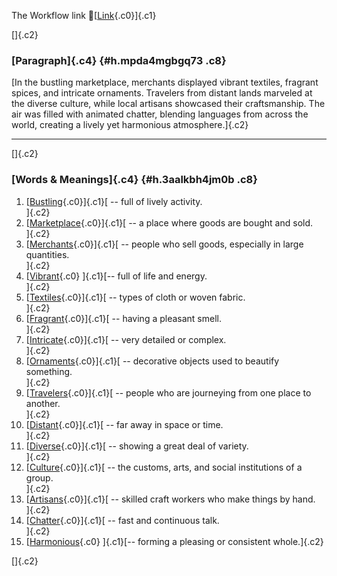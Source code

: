 The Workflow link
👏[[Link](https://www.google.com/url?q=http://www.google.com&sa=D&source=editors&ust=1757497716562072&usg=AOvVaw18vJpcyEmNQeMapppsA_cZ){.c0}]{.c1}

[]{.c2}

### [Paragraph]{.c4} {#h.mpda4mgbgq73 .c8}

[In the bustling marketplace, merchants displayed vibrant textiles,
fragrant spices, and intricate ornaments. Travelers from distant lands
marveled at the diverse culture, while local artisans showcased their
craftsmanship. The air was filled with animated chatter, blending
languages from across the world, creating a lively yet harmonious
atmosphere.]{.c2}

------------------------------------------------------------------------

[]{.c2}

### [Words & Meanings]{.c4} {#h.3aalkbh4jm0b .c8}

1.  [[Bustling](https://www.google.com/url?q=http://www.google.com&sa=D&source=editors&ust=1757497716563366&usg=AOvVaw0DiTj_nw1OEOLKDzBm5CI1){.c0}]{.c1}[ --
    full of lively activity.\
    ]{.c2}
2.  [[Marketplace](https://www.google.com/url?q=http://www.google.com&sa=D&source=editors&ust=1757497716563633&usg=AOvVaw1qBIDN4i0lNwMk8movtQxK){.c0}]{.c1}[ --
    a place where goods are bought and sold.\
    ]{.c2}
3.  [[Merchants](https://www.google.com/url?q=http://www.google.com&sa=D&source=editors&ust=1757497716563854&usg=AOvVaw0Oez2k8jI1hRwVDDzT4fcr){.c0}]{.c1}[ --
    people who sell goods, especially in large quantities.\
    ]{.c2}
4.  [[Vibrant](https://www.google.com/url?q=http://www.google.com&sa=D&source=editors&ust=1757497716564078&usg=AOvVaw2P0BCl3ceK25HFDA6l3qPk){.c0}
    ]{.c1}[-- full of life and energy.\
    ]{.c2}
5.  [[Textiles](https://www.google.com/url?q=http://www.google.com&sa=D&source=editors&ust=1757497716564239&usg=AOvVaw226njIGsxcTXhKgwGive2d){.c0}]{.c1}[ --
    types of cloth or woven fabric.\
    ]{.c2}
6.  [[Fragrant](https://www.google.com/url?q=http://www.google.com&sa=D&source=editors&ust=1757497716564415&usg=AOvVaw1yUDCsdNImCErTvFpXMA1x){.c0}]{.c1}[ --
    having a pleasant smell.\
    ]{.c2}
7.  [[Intricate](https://www.google.com/url?q=http://www.google.com&sa=D&source=editors&ust=1757497716564568&usg=AOvVaw19UhgITYlwzUyybDzH7fTt){.c0}]{.c1}[ --
    very detailed or complex.\
    ]{.c2}
8.  [[Ornaments](https://www.google.com/url?q=http://www.google.com&sa=D&source=editors&ust=1757497716564730&usg=AOvVaw1fdviVHAS46M22uguvztXu){.c0}]{.c1}[ --
    decorative objects used to beautify something.\
    ]{.c2}
9.  [[Travelers](https://www.google.com/url?q=http://www.google.com&sa=D&source=editors&ust=1757497716564920&usg=AOvVaw0_s1PLCxLCwUSp-NY-u6xo){.c0}]{.c1}[ --
    people who are journeying from one place to another.\
    ]{.c2}
10. [[Distant](https://www.google.com/url?q=http://www.google.com&sa=D&source=editors&ust=1757497716565130&usg=AOvVaw3ZCbiJwJFwcZYT7F1SdUNk){.c0}]{.c1}[ --
    far away in space or time.\
    ]{.c2}
11. [[Diverse](https://www.google.com/url?q=http://www.google.com&sa=D&source=editors&ust=1757497716565311&usg=AOvVaw3_JzouLnAzGs-SSY7LKT0A){.c0}]{.c1}[ --
    showing a great deal of variety.\
    ]{.c2}
12. [[Culture](https://www.google.com/url?q=http://www.google.com&sa=D&source=editors&ust=1757497716565534&usg=AOvVaw1unVDp2hgUeDoNnH3VZ79T){.c0}]{.c1}[ --
    the customs, arts, and social institutions of a group.\
    ]{.c2}
13. [[Artisans](https://www.google.com/url?q=http://www.google.com&sa=D&source=editors&ust=1757497716565758&usg=AOvVaw1mcSW-GolfxkVn0h3pMI8n){.c0}]{.c1}[ --
    skilled craft workers who make things by hand.\
    ]{.c2}
14. [[Chatter](https://www.google.com/url?q=http://www.google.com&sa=D&source=editors&ust=1757497716565962&usg=AOvVaw1ytYP0KgqlK0QbtvfNztmR){.c0}]{.c1}[ --
    fast and continuous talk.\
    ]{.c2}
15. [[Harmonious](https://www.google.com/url?q=http://www.google.com&sa=D&source=editors&ust=1757497716566125&usg=AOvVaw2DE9S4kg7Y0rBfk7w2gex5){.c0}
    ]{.c1}[-- forming a pleasing or consistent whole.]{.c2}

[]{.c2}
